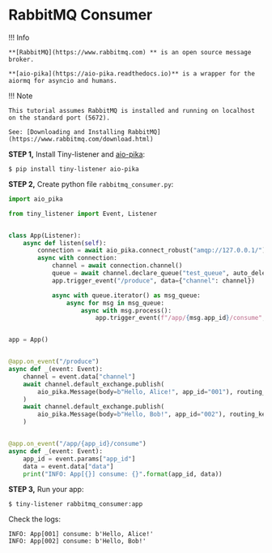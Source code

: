 # RabbitMQ Consumer


!!! Info

    **[RabbitMQ](https://www.rabbitmq.com) ** is an open source message broker.

    **[aio-pika](https://aio-pika.readthedocs.io)** is a wrapper for the aiormq for asyncio and humans.

!!! Note

    This tutorial assumes RabbitMQ is installed and running on localhost on the standard port (5672).

    See: [Downloading and Installing RabbitMQ](https://www.rabbitmq.com/download.html)


**STEP 1,** Install Tiny-listener and [aio-pika](https://aio-pika.readthedocs.io):

```shell
$ pip install tiny-listener aio-pika 
```

**STEP 2,** Create python file ``rabbitmq_consumer.py``:

```python
import aio_pika

from tiny_listener import Event, Listener


class App(Listener):
    async def listen(self):
        connection = await aio_pika.connect_robust("amqp://127.0.0.1/")
        async with connection:
            channel = await connection.channel()
            queue = await channel.declare_queue("test_queue", auto_delete=True)
            app.trigger_event("/produce", data={"channel": channel})

            async with queue.iterator() as msg_queue:
                async for msg in msg_queue:
                    async with msg.process():
                        app.trigger_event(f"/app/{msg.app_id}/consume", data={"data": msg.body})


app = App()


@app.on_event("/produce")
async def _(event: Event):
    channel = event.data["channel"]
    await channel.default_exchange.publish(
        aio_pika.Message(body=b"Hello, Alice!", app_id="001"), routing_key="test_queue"
    )
    await channel.default_exchange.publish(
        aio_pika.Message(body=b"Hello, Bob!", app_id="002"), routing_key="test_queue"
    )


@app.on_event("/app/{app_id}/consume")
async def _(event: Event):
    app_id = event.params["app_id"]
    data = event.data["data"]
    print("INFO: App[{}] consume: {}".format(app_id, data))
```

**STEP 3,** Run your app:

```shell
$ tiny-listener rabbitmq_consumer:app
```

Check the logs:

```log
INFO: App[001] consume: b'Hello, Alice!'
INFO: App[002] consume: b'Hello, Bob!'
```
